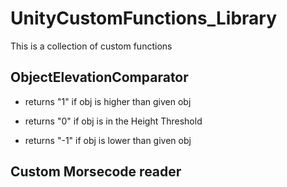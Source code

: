 # UnityCustomFunctions_Library
This is a collection of custom functions

## ObjectElevationComparator

- returns "1" if obj is higher than given obj

- returns "0" if obj is in the Height Threshold 

- returns "-1" if obj is lower than given obj

## Custom Morsecode reader
